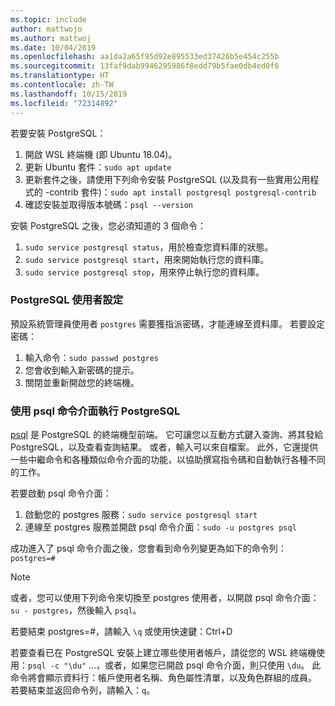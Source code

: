 ```yaml
---
ms.topic: include
author: mattwojo
ms.author: mattwoj
ms.date: 10/04/2019
ms.openlocfilehash: aa1da2a65f95d92e895533ed37426b5e454c255b
ms.sourcegitcommit: 13faf9dab9946295986f8edd79b5fae0db4ed0f6
ms.translationtype: HT
ms.contentlocale: zh-TW
ms.lasthandoff: 10/15/2019
ms.locfileid: "72314892"
---
```

若要安裝 PostgreSQL：

1. 開啟 WSL 終端機 (即 Ubuntu 18.04)。
2. 更新 Ubuntu 套件：`sudo apt update`
3. 更新套件之後，請使用下列命令安裝 PostgreSQL (以及具有一些實用公用程式的 -contrib 套件)：`sudo apt install postgresql postgresql-contrib`
4. 確認安裝並取得版本號碼：`psql --version`

安裝 PostgreSQL 之後，您必須知道的 3 個命令：

1. `sudo service postgresql status`，用於檢查您資料庫的狀態。
2. `sudo service postgresql start`，用來開始執行您的資料庫。
3. `sudo service postgresql stop`，用來停止執行您的資料庫。

### <a name="postgresql-user-setup"></a>PostgreSQL 使用者設定

預設系統管理員使用者 `postgres` 需要獲指派密碼，才能連線至資料庫。 若要設定密碼：

1. 輸入命令：`sudo passwd postgres`
2. 您會收到輸入新密碼的提示。
3. 關閉並重新開啟您的終端機。

### <a name="run-postgresql-with-psql-shell"></a>使用 psql 命令介面執行 PostgreSQL

[psql](https://www.postgresql.org/docs/10/app-psql.html) 是 PostgreSQL 的終端機型前端。 它可讓您以互動方式鍵入查詢、將其發給 PostgreSQL，以及查看查詢結果。 或者，輸入可以來自檔案。 此外，它還提供一些中繼命令和各種類似命令介面的功能，以協助撰寫指令碼和自動執行各種不同的工作。

若要啟動 psql 命令介面：

1. 啟動您的 postgres 服務：`sudo service postgresql start`
2. 連線至 postgres 服務並開啟 psql 命令介面：`sudo -u postgres psql`

成功進入了 psql 命令介面之後，您會看到命令列變更為如下的命令列：`postgres=#`

> [!NOTE]
> 或者，您可以使用下列命令來切換至 postgres 使用者，以開啟 psql 命令介面：`su - postgres`，然後輸入 `psql`。

若要結束 postgres=#，請輸入 `\q` 或使用快速鍵：Ctrl+D

若要查看已在 PostgreSQL 安裝上建立哪些使用者帳戶，請從您的 WSL 終端機使用：`psql -c "\du"` ...，或者，如果您已開啟 psql 命令介面，則只使用 `\du`。 此命令將會顯示資料行：帳戶使用者名稱、角色屬性清單，以及角色群組的成員。 若要結束並返回命令列，請輸入：`q`。
